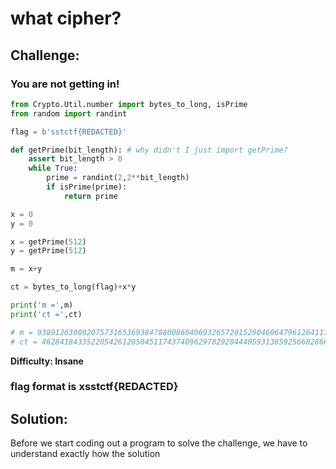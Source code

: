 # what cipher?

## Challenge:
### You are not getting in!

```python
from Crypto.Util.number import bytes_to_long, isPrime
from random import randint

flag = b'sstctf{REDACTED}'

def getPrime(bit_length): # why didn't I just import getPrime?
    assert bit_length > 0
    while True:
        prime = randint(2,2**bit_length)
        if isPrime(prime):
            return prime

x = 0
y = 0

x = getPrime(512)
y = getPrime(512)

m = x+y

ct = bytes_to_long(flag)+x*y

print('m =',m)
print('ct =',ct)

# m = 9389126300020757316536938478800860406932657201529046064796126411797055465526901406203842337363424927561075735705899824921151503487181353209289339302755815
# ct = 462841843352205426120504511743740962978292844405931385925668286602001636181376530534173733308946651936816020356167692336775436854404916485081600564770113708295656881560150837823474017996492033620443788971473836175144209059321841342433087894457551259957761801437963873022536745462023466881096627636950466769268912161170423589756297706797336685146889757767
```

**Difficulty: Insane**

### flag format is xsstctf{REDACTED}

## Solution:

Before we start coding out a program to solve the challenge, we have to understand exactly how the solution 